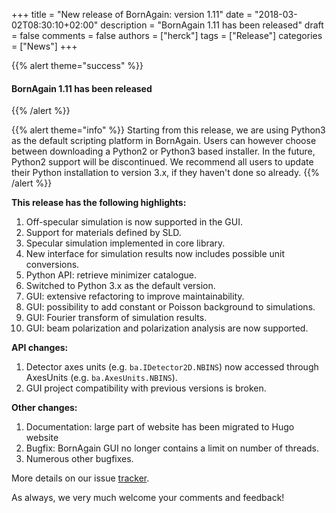 +++
title = "New release of BornAgain: version 1.11"
date = "2018-03-02T08:30:10+02:00"
description = "BornAgain 1.11 has been released"
draft = false
comments = false
authors = ["herck"]
tags = ["Release"]
categories = ["News"]
+++

{{% alert theme="success" %}}
#### BornAgain 1.11 has been released
{{% /alert %}}

{{% alert theme="info" %}}
Starting from this release, we are using Python3 as the default scripting platform in BornAgain.
Users can however choose between downloading a Python2 or Python3 based installer.
In the future, Python2 support will be discontinued.
We recommend all users to update their Python installation to version 3.x, if they haven't done so already.
{{% /alert %}}

**This release has the following highlights:**

1. Off-specular simulation is now supported in the GUI.
1. Support for materials defined by SLD.
1. Specular simulation implemented in core library.
1. New interface for simulation results now includes possible unit conversions.
1. Python API: retrieve minimizer catalogue.
1. Switched to Python 3.x as the default version.
1. GUI: extensive refactoring to improve maintainability.
1. GUI: possibility to add constant or Poisson background to simulations.
1. GUI: Fourier transform of simulation results.
1. GUI: beam polarization and polarization analysis are now supported.


**API changes:**

1. Detector axes units (e.g. `ba.IDetector2D.NBINS`) now accessed through AxesUnits (e.g. `ba.AxesUnits.NBINS`).
1. GUI project compatibility with previous versions is broken.


**Other changes:**

1. Documentation: large part of website has been migrated to Hugo website
1. Bugfix: BornAgain GUI no longer contains a limit on number of threads.
1. Numerous other bugfixes.

More details on our issue [tracker](http://apps.jcns.fz-juelich.de/redmine/versions/43).

As always, we very much welcome your comments and feedback!
